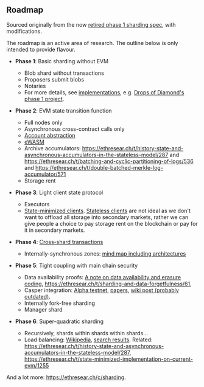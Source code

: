 <h2>Roadmap</h2>

Sourced originally from the now [retired phase 1 sharding spec](https://ethresear.ch/t/sharding-phase-1-spec-retired/1407), with modifications.

<p>The roadmap is an active area of research. The outline below is only intended to provide flavour.</p>


* <strong>Phase 1</strong>: Basic sharding without EVM
   * Blob shard without transactions
   * Proposers submit blobs
   * Notaries
   * For more details, see [implementations](https://github.com/ethereum/wiki/wiki/Sharding-introduction-R&D-compendium#implementations), e.g. [Drops of Diamond's phase 1 project](https://github.com/Drops-of-Diamond/diamond_drops/projects/1).

* <strong>Phase 2</strong>: EVM state transition function
   * Full nodes only
   * Asynchronous cross-contract calls only
   * [Account abstraction](https://github.com/ethereum/EIPs/blob/master/EIPS/eip-101.md)
   * [eWASM](https://github.com/ewasm/design)
   * Archive accumulators: https://ethresear.ch/t/history-state-and-asynchronous-accumulators-in-the-stateless-model/287 and https://ethresear.ch/t/batching-and-cyclic-partitioning-of-logs/536 and https://ethresear.ch/t/double-batched-merkle-log-accumulator/571
   * Storage rent

* <strong>Phase 3</strong>: Light client state protocol

   * Executors
   * [State-minimized clients](https://ethresear.ch/t/state-minimised-executions/748). [Stateless clients](https://ethresear.ch/t/the-stateless-client-concept/172) are not ideal as we don't want to offload all storage into secondary markets, rather we can give people a choice to pay storage rent on the blockchain or pay for it in secondary markets.

* <strong>Phase 4</strong>: [Cross-shard transactions](http://notes.ethereum.org/s/BJc_eGVFM#cross-shard-communication)

   * Internally-synchronous zones: [mind map including architectures](https://www.mindomo.com/zh/mindmap/sharding-d7cf8b6dee714d01a77388cb5d9d2a01)

* <strong>Phase 5</strong>: Tight coupling with main chain security

   * Data availability proofs: [A note on data availability and erasure coding](https://github.com/ethereum/research/wiki/A-note-on-data-availability-and-erasure-coding), https://ethresear.ch/t/sharding-and-data-forgetfulness/61, 
   * Casper integration: [Alpha testnet](http://notes.ethereum.org/MYEwhswJwMzAtADgCwEYBM9kAYBGJ4wBTETKdGZdXAVmRvUQDYg=?view=), [papers](https://github.com/ethereum/research/tree/master/papers), [wiki post (probably outdated)](https://github.com/ethereum/research/wiki/Casper-Version-1-Implementation-Guide).
   * Internally fork-free sharding
   * Manager shard

* <strong>Phase 6</strong>: Super-quadratic sharding

   * Recursively, shards within shards within shards...
   * Load balancing: [Wikipedia](https://en.wikipedia.org/wiki/Load_balancing_(computing)), [search results](https://duckduckgo.com/?q=load+balancing&t=canonical&ia=web). Related: https://ethresear.ch/t/history-state-and-asynchronous-accumulators-in-the-stateless-model/287, https://ethresear.ch/t/state-minimized-implementation-on-current-evm/1255

And a lot more: https://ethresear.ch/c/sharding.
